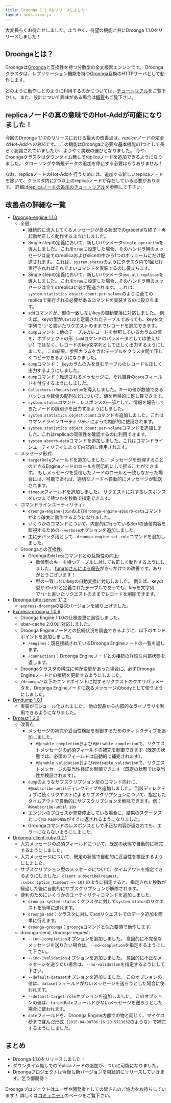 ```yaml
---
title: Droonga 1.1.0をリリースしました！
layout: news-item.ja
---
```


大変長らくお待たせしました。ようやく、待望の機能と共にDroonga 1.1.0をリリースしました！

## Droongaとは？

Droongaは[Groonga][groonga]と互換性を持つ分散型の全文検索エンジンです。
Droongaクラスタは、レプリケーション機能を持つ[Groonga][groonga]互換のHTTPサーバとして動作します。

どのように動作しどのように利用するのかについては、[チュートリアル][tutorial]をご覧下さい。
また、設計について興味がある場合は[概要][overview]もご覧下さい。

## replicaノードの真の意味でのHot-Addが可能になりました！

今回のDroonga 1.1.0のリリースにおける最大の改善点は、*replicaノードの完全なHot-Addへの対応*です。
この機能はDroongaに必要な基本機能の1つとして長らく認識されていましたが、ようやく実現の運びとなりました。
今や、Droongaクラスタはダウンタイム無しでreplicaノードを追加できるようになりました。
クローリングや新規データの追加を停止する必要はもうありません！

なお、replicaノードのHot-Addを行うためには、追加する新しいreplicaノードを除いて、クラスタ内に2つ以上のreplicaノードが存在している必要があります。
詳細は[replicaノードの追加のチュートリアル](/ja/tutorial/add-replica/)を参照して下さい。

## 改善点の詳細な一覧

 * [Droonga-engine 1.1.0][droonga-engine]
   * 全般:
     * 継続的に流入してくるメッセージがある状況でのgracefulな終了・再起動が正しく動作するようにしました。
     * Single stepの定義において、新しいパラメータ`single_operation`を導入しました。
       これを`true`に設定した場合、そのハンドラ用のメッセージは全てのreplicaおよびsliceの中から1つのボリュームにだけ配送されます。
       これは、`system.status`のようにクラスタ内で1回だけ実行されればそれでよいコマンドを実装するのに役立ちます。
     * Single stepの定義において、新しいパラメータ`use_all_replicas`を導入しました。
       これを`true`に設定した場合、そのハンドラ用のメッセージは全てのreplicaに必ず配送されます。
       これは、`system.statistics.object.count.per-volume`のように全てのreplicaで実行される必要があるコマンドを実装するのに役立ちます。
     * `add`コマンドが、型の一致しないkeyの自動変換に対応しました。
       例えば、keyの型が`UInt32`と定義されたテーブルであっても、keyを文字列で`"1"`と書いたリクエストのままでレコードを追加できます。
     * `dump`コマンド：他のテーブルのレコードを参照しているカラムの値を、オブジェクトの形（`add`コマンドのパラメータとしては使えない）ではなく、レコードのkey文字列として正しく出力するようにしました。
       この結果、参照カラムを含むテーブルをクラスタ間で正しくコピーできるようになりました。
     * `dump`コマンド：`_key`カラムのみを含むテーブルのレコードも正しく出力するようにしました。
     * `dump`コマンド：転送されるメッセージに、それ自身の`date`フィールドを付与するようにしました。
     * `Collectors::RecursiveSum`を導入しました。キーの値が数値であるハッシュや数値の配列などについて、値を再帰的に足し算できます。
     * `system.status`コマンド：レスポンスの一部として、情報を報告してきたノードの識別子を出力するようにしました。
     * `system.statistics.object.count`コマンドを追加しました。これはコマンドラインユーティリティによって内部的に使用されます。
     * `system.statistics.object.count.per-volume`コマンドを追加しました。これはreplicaの同値性を確認するのに利用できます。
     * `system.absorb-data`コマンドを追加しました。これはコマンドラインユーティリティによって内部的に使用されます。
   * メッセージ形式:
     * `targetRole`フィールドを追加しました。
       メッセージを処理することのできるEngineノードのロールを明示的にして揺ることができます。
       もしメッセージを受信したノードのロールと一致しなかった場合には、可能であれば、適切なノードへ自動的にメッセージが転送されます。
     * `timeout`フィールドを追加しました。
       リクエストに対するレスポンスをいつまで待つかを秒数で指定できます。
   * コマンドラインユーティリティ:
     * `droonga-engine-join`および`droonga-engine-absorb-data`コマンドがより確実に動作するようになりました。
     * いくつかのコマンドについて、内部的に行っているSerfの通信内容を監視するための`--verbose`オプションを追加しました。
     * 主にデバッグ用として、`droonga-engine-set-role`コマンドを追加しました。
   * Groongaとの互換性:
     * Groongaの`delete`コマンドとの互換性の向上:
       * 数値型のキーを持つテーブルに対しても正しく動作するようにしました。
         [funa1gさんによる報告](http://sourceforge.jp/projects/groonga/lists/archive/dev/2014-December/002995.html)がきっかけでの改善です。ありがとうございます！
       * 型の一致しないkeyの自動変換に対応しました。
       例えば、keyの型が`UInt32`と定義されたテーブルであっても、keyを文字列で`"1"`と書いたリクエストのままでレコードを削除できます。
 * [Droonga-http-server 1.1.2][droonga-http-server]
   * `express-droonga`の要求バージョンを繰り上げました。
 * [Express-droonga 1.0.9][express-droonga]
   * Droonga Engine 1.1.0の仕様変更に追従しました。
   * uber-cache 2.0.0に対応しました。
   * Droonga Engineノードとの接続状況を調査できるように、以下のエンドポイントを追加しました。
     - `/engines`：現在接続されているDroonga Engineノードの一覧を返します。
     - `/connections`：Droonga Engineノードとの接続の詳細な内部状態を返します。
   * Droongaクラスタの構成に何か変更があった場合に、必ずDroonga Engineノードとの接続を更新するようにしました。
   * `/droonga/*`以下のエンドポイントに対するリクエストのクエリパラメータを、Droonga Engineノードに送るメッセージのbodyとして使うようにしました。
 * [Drndump 1.0.1][drndump]
   * 実装がモジュール化されました。
     他の製品から内部的なライブラリを利用できるようになりました。
 * [Drntest 1.2.0][drntest]
   * 改善点
     * メッセージの補完や妥当性検証を制御するためのディレクティブを追加しました。
       * `#@enable_completion`および`#@disable_completion`で、リクエストメッセージの必須フィールドの補完を制御できます（既定の状態では、必須のフィールドは自動的に補完されます）。
       * `#@enable_validation`および`#@disable_validation`で、リクエストメッセージの妥当性検証を制御できます（既定の状態では妥当性が検証されます）。
     * `dump`のようなサブスクリプション型のコマンド向けに、`#@subscribe-until`ディレクティブを追加しました。
       当該ディレクティブに続くリクエストによるサブスクリプションについて、指定したタイムアウトで自動的にサブスクリプションを解除できます。例：
       `#@subscribe-until 10s`
     * エンジンのプロセスが異常停止している場合に、結果のステータスとして`NO RESPONSE`がすぐに返されるようになりました。
     * Groongaコマンドのレスポンスとして不正な内容が返されても、エラーにならないようにしました。
 * [Droonga-client-ruby 0.2.1][droonga-client-ruby]
   * 入力メッセージの必須フィールドについて、既定の状態で自動的に補完するようにしました。
   * 入力メッセージについて、既定の状態で自動的に妥当性を検証するようにしました。
   * サブスクリプション型のメッセージについて、タイムアウトを指定できるようにしました。
     `client.subscribe(request, :subscription_timeout => 10)`
     のように指定すると、指定された秒数が経過した後に自動的にサブスクリプションが解除されます。
   * 便利のためにいくつかのユーティリティコマンドを追加しました。
     * `droonga-system-status`：クラスタに対して`system.status`のリクエストを簡単に送れます。
     * `droonga-add`：クラスタに対して`add`リクエストでのデータ追加を簡単に行えます。
     * `droonga-groonga`：`groonga`コマンドと似た要領で動作します。
   * droonga-send, droonga-request:
     * `--[no-]completion`オプションを追加しました。
       意図的に不完全なメッセージを送りたい場合は、`--no-completion`を指定するようにして下さい。
     * `--[no-]validation`オプションを追加しました。
       意図的に不正なメッセージを送りたい場合は、`--no-validation`を指定するようにして下さい。
     * `--default-dataset`オプションを追加しました。
       このオプションの値は、`dataset`フィールドがないメッセージを送ろうとした場合に使われます。
     * `--default-target-role`オプションを追加しました。
       このオプションの値は、`targetRole`フィールドがないメッセージを送ろうとした場合に使われます。
     * `date`フィールドを、Droonga Engine内部での物と同じく、マイクロ秒まで含んだ形式（`2015-04-08T06:16:20.571303Z`のような）で補完するようにしました。

## まとめ

 * Droonga 1.1.0をリリースしました！
 * ダウンタイム無しでのreplicaノードの追加が、ついに可能になりました。
 * Droongaプロジェクトは今後も新バージョンを継続的にリリースしていきます。乞う御期待！

Droongaプロジェクトはユーザや開発者としての皆さんのご協力をお待ちしています！
詳しくは[コミュニティ][community]のページをご覧下さい。

  [community]: /ja/community/
  [overview]: /ja/overview/
  [tutorial]: /ja/tutorial/groonga/
  [groonga]: http://groonga.org/
  [droonga-engine]: https://github.com/droonga/droonga-engine
  [droonga-http-server]: https://github.com/droonga/droonga-http-server
  [express-droonga]: https://github.com/droonga/express-droonga
  [drndump]: https://github.com/droonga/drndump
  [drntest]: https://github.com/droonga/drntest
  [droonga-client-ruby]: https://github.com/droonga/droonga-client-ruby
